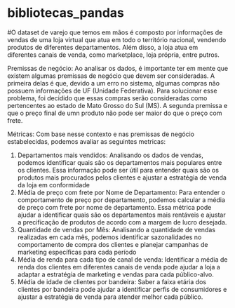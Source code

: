 # bibliotecas_pandas
#O dataset de varejo que temos em mãos é composto por informações de vendas de uma loja virtual que atua em todo o território nacional,  vendendo produtos de diferentes departamentos. Além disso, a loja atua em diferentes canais de venda, como marketplace, loja própria, entre  putros. 

Premissas de negócio: Ao analisar os dados, é importante ter em mente que existem algumas premissas de negócio que devem ser  consideradas. A primeira delas é que, devido a um erro no sistema, algumas compras não possuem informações de UF (Unidade Federativa).  Para solucionar esse problema, foi decidido que essas compras serão consideradas como pertencentes ao estado de Mato Grosso do Sul (MS).  A segunda premissa e que o preço final de umn produto não pode ser maior do que o preço com frete.  

Métricas: Com base nesse contexto e nas premissas de negócio estabelecidas, podemos avaliar as seguintes metricas: 

1. Departamentos mais vendidos: Analisando os dados de vendas, podemos identificar quais são os departamentos mais populares entre os  clientes. Essa informação pode ser útil para entender quais são os produtos mais procurados pelos clientes e ajustar a estratégia de venda  da loja em conformidade
2. Média de preço com frete por Nome de Departamento: Para entender o comportamento de preço por departamento, podemos calcular a  média de preço com frete por nome de departamento. Essa métrica pode ajudar a identificar quais são os departamentos mais rentáveis e  ajustar a precificação de produtos de acordo com a margem de lucro desejada.
3. Quantidade de vendas por Mês: Analisando a quantidade de vendas realizadas em cada mês, podemos identificar sazonalidades no  comportamento de compra dos clientes e planejar campanhas de marketing específicas para cada período
4. Média de renda para cada tipo de canal de venda: Identificar a média de renda dos clientes em diferentes canais de venda pode ajudar a  loja a adaptar a estratégia de marketing e vendas para cada público-alvo.
5. Média de idade de clientes por bandeira: Saber a faixa etária dos clientes por bandeira pode ajudar a identificar perfis de consumidores e  ajustar a estratégia de venda para atender melhor cada público.
